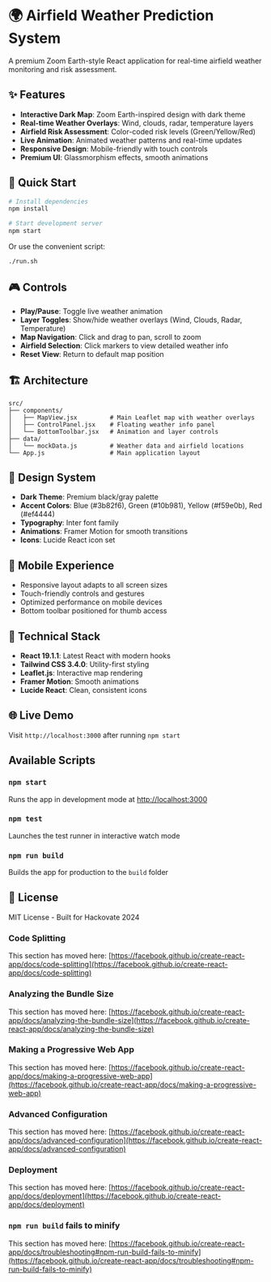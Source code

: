 # 🌍 Airfield Weather Prediction System

A premium Zoom Earth-style React application for real-time airfield weather monitoring and risk assessment.

## ✨ Features

- **Interactive Dark Map**: Zoom Earth-inspired design with dark theme
- **Real-time Weather Overlays**: Wind, clouds, radar, temperature layers
- **Airfield Risk Assessment**: Color-coded risk levels (Green/Yellow/Red)
- **Live Animation**: Animated weather patterns and real-time updates
- **Responsive Design**: Mobile-friendly with touch controls
- **Premium UI**: Glassmorphism effects, smooth animations

## 🚀 Quick Start

```bash
# Install dependencies
npm install

# Start development server
npm start
```

Or use the convenient script:
```bash
./run.sh
```

## 🎮 Controls

- **Play/Pause**: Toggle live weather animation
- **Layer Toggles**: Show/hide weather overlays (Wind, Clouds, Radar, Temperature)
- **Map Navigation**: Click and drag to pan, scroll to zoom
- **Airfield Selection**: Click markers to view detailed weather info
- **Reset View**: Return to default map position

## 🏗 Architecture

```
src/
├── components/
│   ├── MapView.jsx         # Main Leaflet map with weather overlays
│   ├── ControlPanel.jsx    # Floating weather info panel
│   └── BottomToolbar.jsx   # Animation and layer controls
├── data/
│   └── mockData.js         # Weather data and airfield locations
└── App.js                  # Main application layout
```

## 🎨 Design System

- **Dark Theme**: Premium black/gray palette
- **Accent Colors**: Blue (#3b82f6), Green (#10b981), Yellow (#f59e0b), Red (#ef4444)
- **Typography**: Inter font family
- **Animations**: Framer Motion for smooth transitions
- **Icons**: Lucide React icon set

## 📱 Mobile Experience

- Responsive layout adapts to all screen sizes
- Touch-friendly controls and gestures
- Optimized performance on mobile devices
- Bottom toolbar positioned for thumb access

## 🔧 Technical Stack

- **React 19.1.1**: Latest React with modern hooks
- **Tailwind CSS 3.4.0**: Utility-first styling
- **Leaflet.js**: Interactive map rendering
- **Framer Motion**: Smooth animations
- **Lucide React**: Clean, consistent icons

## 🌐 Live Demo

Visit `http://localhost:3000` after running `npm start`

## Available Scripts

### `npm start`
Runs the app in development mode at [http://localhost:3000](http://localhost:3000)

### `npm test`
Launches the test runner in interactive watch mode

### `npm run build`
Builds the app for production to the `build` folder

## 📄 License

MIT License - Built for Hackovate 2024

### Code Splitting

This section has moved here: [https://facebook.github.io/create-react-app/docs/code-splitting](https://facebook.github.io/create-react-app/docs/code-splitting)

### Analyzing the Bundle Size

This section has moved here: [https://facebook.github.io/create-react-app/docs/analyzing-the-bundle-size](https://facebook.github.io/create-react-app/docs/analyzing-the-bundle-size)

### Making a Progressive Web App

This section has moved here: [https://facebook.github.io/create-react-app/docs/making-a-progressive-web-app](https://facebook.github.io/create-react-app/docs/making-a-progressive-web-app)

### Advanced Configuration

This section has moved here: [https://facebook.github.io/create-react-app/docs/advanced-configuration](https://facebook.github.io/create-react-app/docs/advanced-configuration)

### Deployment

This section has moved here: [https://facebook.github.io/create-react-app/docs/deployment](https://facebook.github.io/create-react-app/docs/deployment)

### `npm run build` fails to minify

This section has moved here: [https://facebook.github.io/create-react-app/docs/troubleshooting#npm-run-build-fails-to-minify](https://facebook.github.io/create-react-app/docs/troubleshooting#npm-run-build-fails-to-minify)
